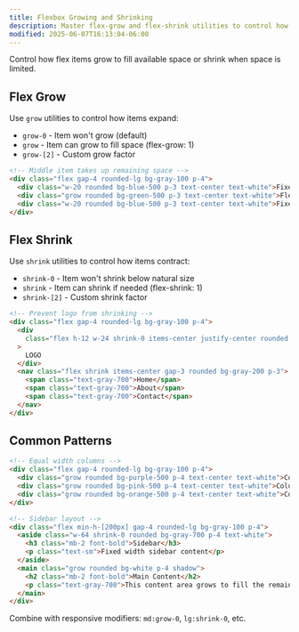 ```yaml
---
title: Flexbox Growing and Shrinking
description: Master flex-grow and flex-shrink utilities to control how flex items expand and contract in available space
modified: 2025-06-07T16:13:04-06:00
---
```


Control how flex items grow to fill available space or shrink when space is limited.

## Flex Grow

Use `grow` utilities to control how items expand:

- `grow-0` - Item won't grow (default)
- `grow` - Item can grow to fill space (flex-grow: 1)
- `grow-[2]` - Custom grow factor

```html tailwind
<!-- Middle item takes up remaining space -->
<div class="flex gap-4 rounded-lg bg-gray-100 p-4">
  <div class="w-20 rounded bg-blue-500 p-3 text-center text-white">Fixed</div>
  <div class="grow rounded bg-green-500 p-3 text-center text-white">Flexible</div>
  <div class="w-20 rounded bg-blue-500 p-3 text-center text-white">Fixed</div>
</div>
```

## Flex Shrink

Use `shrink` utilities to control how items contract:

- `shrink-0` - Item won't shrink below natural size
- `shrink` - Item can shrink if needed (flex-shrink: 1)
- `shrink-[2]` - Custom shrink factor

```html tailwind
<!-- Prevent logo from shrinking -->
<div class="flex gap-4 rounded-lg bg-gray-100 p-4">
  <div
    class="flex h-12 w-24 shrink-0 items-center justify-center rounded bg-indigo-600 font-bold text-white"
  >
    LOGO
  </div>
  <nav class="flex shrink items-center gap-3 rounded bg-gray-200 p-3">
    <span class="text-gray-700">Home</span>
    <span class="text-gray-700">About</span>
    <span class="text-gray-700">Contact</span>
  </nav>
</div>
```

## Common Patterns

```html tailwind
<!-- Equal width columns -->
<div class="flex gap-4 rounded-lg bg-gray-100 p-4">
  <div class="grow rounded bg-purple-500 p-4 text-center text-white">Column 1</div>
  <div class="grow rounded bg-pink-500 p-4 text-center text-white">Column 2</div>
  <div class="grow rounded bg-orange-500 p-4 text-center text-white">Column 3</div>
</div>

<!-- Sidebar layout -->
<div class="flex min-h-[200px] gap-4 rounded-lg bg-gray-100 p-4">
  <aside class="w-64 shrink-0 rounded bg-gray-700 p-4 text-white">
    <h3 class="mb-2 font-bold">Sidebar</h3>
    <p class="text-sm">Fixed width sidebar content</p>
  </aside>
  <main class="grow rounded bg-white p-4 shadow">
    <h2 class="mb-2 font-bold">Main Content</h2>
    <p class="text-gray-700">This content area grows to fill the remaining space</p>
  </main>
</div>
```

Combine with responsive modifiers: `md:grow-0`, `lg:shrink-0`, etc.
